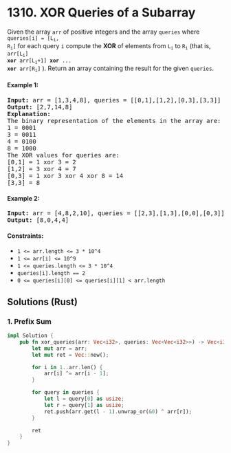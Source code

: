 # 1310. XOR Queries of a Subarray
Given the array ```arr``` of positive integers and the array ```queries``` where <code>queries[i] = [L<sub>i</sub>, R<sub>i</sub>]</code> for each query ```i``` compute the **XOR** of elements from <code>L<sub>i</sub></code> to <code>R<sub>i</sub></code> (that is, <code>arr[L<sub>i</sub>] <strong>xor</strong> arr[L<sub>i</sub>+1] <strong>xor</strong> ... <strong>xor</strong> arr[R<sub>i</sub>]</code> ). Return an array containing the result for the given ```queries```.

#### Example 1:
<pre>
<strong>Input:</strong> arr = [1,3,4,8], queries = [[0,1],[1,2],[0,3],[3,3]]
<strong>Output:</strong> [2,7,14,8]
<strong>Explanation:</strong>
The binary representation of the elements in the array are:
1 = 0001
3 = 0011
4 = 0100
8 = 1000
The XOR values for queries are:
[0,1] = 1 xor 3 = 2
[1,2] = 3 xor 4 = 7
[0,3] = 1 xor 3 xor 4 xor 8 = 14
[3,3] = 8
</pre>

#### Example 2:
<pre>
<strong>Input:</strong> arr = [4,8,2,10], queries = [[2,3],[1,3],[0,0],[0,3]]
<strong>Output:</strong> [8,0,4,4]
</pre>

#### Constraints:
* ```1 <= arr.length <= 3 * 10^4```
* ```1 <= arr[i] <= 10^9```
* ```1 <= queries.length <= 3 * 10^4```
* ```queries[i].length == 2```
* ```0 <= queries[i][0] <= queries[i][1] < arr.length```

## Solutions (Rust)

### 1. Prefix Sum
```Rust
impl Solution {
    pub fn xor_queries(arr: Vec<i32>, queries: Vec<Vec<i32>>) -> Vec<i32> {
        let mut arr = arr;
        let mut ret = Vec::new();

        for i in 1..arr.len() {
            arr[i] ^= arr[i - 1];
        }

        for query in queries {
            let l = query[0] as usize;
            let r = query[1] as usize;
            ret.push(arr.get(l - 1).unwrap_or(&0) ^ arr[r]);
        }

        ret
    }
}
```
